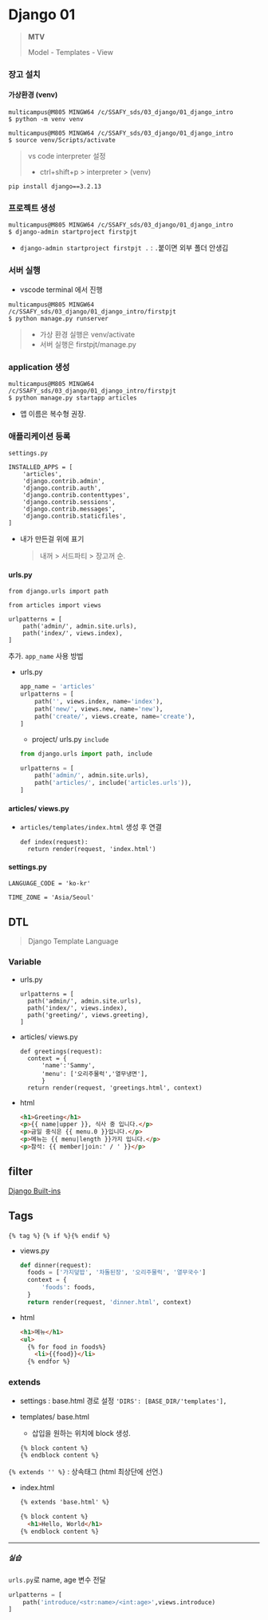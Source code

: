 # Django 01

> **MTV**
> 
> Model - Templates - View

### 장고 설치

#### 가상환경 (venv)

```git
multicampus@M805 MINGW64 /c/SSAFY_sds/03_django/01_django_intro
$ python -m venv venv
```

```git
multicampus@M805 MINGW64 /c/SSAFY_sds/03_django/01_django_intro
$ source venv/Scripts/activate
```

> vs code interpreter 설정
> 
> - ctrl+shift+p > interpreter > (venv)

```git
pip install django==3.2.13
```

### 프로젝트 생성

```git
multicampus@M805 MINGW64 /c/SSAFY_sds/03_django/01_django_intro
$ django-admin startproject firstpjt
```

- `django-admin startproject firstpjt .` : `.`붙이면 외부 폴더 안생김

### 서버 실행

- vscode terminal 에서 진행

```git
multicampus@M805 MINGW64 /c/SSAFY_sds/03_django/01_django_intro/firstpjt
$ python manage.py runserver
```

> - 가상 환경 실행은 venv/activate
> - 서버 실행은 firstpjt/manage.py

### application 생성

```git
multicampus@M805 MINGW64 /c/SSAFY_sds/03_django/01_django_intro/firstpjt
$ python manage.py startapp articles
```

- 앱 이름은 복수형 권장.

### 애플리케이션 등록

`settings.py`

```
INSTALLED_APPS = [
    'articles',
    'django.contrib.admin',
    'django.contrib.auth',
    'django.contrib.contenttypes',
    'django.contrib.sessions',
    'django.contrib.messages',
    'django.contrib.staticfiles',   
]
```

- 내가 만든걸 위에 표기
  
  > 내꺼 > 서드파티 > 장고꺼 순.

#### urls.py

```
from django.urls import path

from articles import views

urlpatterns = [
    path('admin/', admin.site.urls),
    path('index/', views.index),
]
```

추가. `app_name` 사용 방법

- urls.py
  
  ```python
  app_name = 'articles'
  urlpatterns = [
      path('', views.index, name='index'),
      path('new/', views.new, name='new'),
      path('create/', views.create, name='create'),
  ]
  ```
  
  - project/ urls.py `include`
  
  ```python
  from django.urls import path, include
  
  urlpatterns = [
      path('admin/', admin.site.urls),
      path('articles/', include('articles.urls')),
  ]
  ```

#### articles/ views.py

- `articles/templates/index.html` 생성 후 연결
  
  ```
  def index(request):
    return render(request, 'index.html')
  ```

#### settings.py

```
LANGUAGE_CODE = 'ko-kr'

TIME_ZONE = 'Asia/Seoul'
```

## DTL

> Django Template Language

### Variable

- urls.py
  
  ```
  urlpatterns = [
    path('admin/', admin.site.urls),
    path('index/', views.index),
    path('greeting/', views.greeting),
  ]
  ```

- articles/ views.py
  
  ```
  def greetings(request):
    context = {
        'name':'Sammy',
        'menu': ['오리주물럭','열무냉면'],
        }
    return render(request, 'greetings.html', context)
  ```

- html
  
  ```html
  <h1>Greeting</h1>
  <p>{{ name|upper }}, 식사 중 입니다.</p>
  <p>금일 중식은 {{ menu.0 }}입니다.</p>
  <p>메뉴는 {{ menu|length }}가지 입니다.</p>
  <p>참석: {{ member|join:' / ' }}</p>
  ```

## filter

[Django Built-ins](https://docs.djangoproject.com/en/4.1/ref/templates/builtins/)

## Tags

`{% tag %}`
`{% if %}{% endif %}`

- views.py
  
  ```python
  def dinner(request):
    foods = ['가지덮밥', '차돌된장', '오리주물럭', '열무국수']
    context = {
        'foods': foods,
    }
    return render(request, 'dinner.html', context)
  ```

- html
  
  ```html
  <h1>메뉴</h1>
  <ul>
    {% for food in foods%}
      <li>{{food}}</li>
    {% endfor %}
  ```

### extends

- settings : base.html 경로 설정
  `'DIRS': [BASE_DIR/'templates'],`

- templates/ base.html
  
  - 삽입을 원하는 위치에 block 생성.
  
  ```html
  {% block content %}
  {% endblock content %}
  ```

`{% extends '' %}` : 상속태그 (html 최상단에 선언.)

- index.html
  
  ```html
  {% extends 'base.html' %}
  
  {% block content %}
    <h1>Hello, World</h1>
  {% endblock content %}
  ```

---

##### 실습

`urls.py`로 name, age 변수 전달

```python
urlpatterns = [
    path('introduce/<str:name>/<int:age>',views.introduce)
]
```